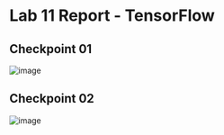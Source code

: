 # Lab 11 Report - TensorFlow

## Checkpoint 01
![image](https://user-images.githubusercontent.com/75342856/162483393-690c14ce-b511-41ba-9a8d-89282d471d1c.png)

## Checkpoint 02
![image](https://user-images.githubusercontent.com/75342856/162489361-86e95a81-8af1-47dc-85b2-275c575e4ce2.png)
